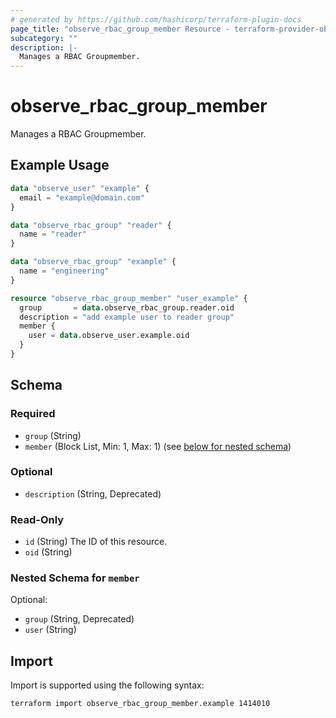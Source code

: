 ```yaml
---
# generated by https://github.com/hashicorp/terraform-plugin-docs
page_title: "observe_rbac_group_member Resource - terraform-provider-observe"
subcategory: ""
description: |-
  Manages a RBAC Groupmember.
---
```

# observe_rbac_group_member

Manages a RBAC Groupmember.
## Example Usage
```terraform
data "observe_user" "example" {
  email = "example@domain.com"
}

data "observe_rbac_group" "reader" {
  name = "reader"
}

data "observe_rbac_group" "example" {
  name = "engineering"
}

resource "observe_rbac_group_member" "user_example" {
  group       = data.observe_rbac_group.reader.oid
  description = "add example user to reader group"
  member {
    user = data.observe_user.example.oid
  }
}
```
<!-- schema generated by tfplugindocs -->
## Schema

### Required

- `group` (String)
- `member` (Block List, Min: 1, Max: 1) (see [below for nested schema](#nestedblock--member))

### Optional

- `description` (String, Deprecated)

### Read-Only

- `id` (String) The ID of this resource.
- `oid` (String)

<a id="nestedblock--member"></a>
### Nested Schema for `member`

Optional:

- `group` (String, Deprecated)
- `user` (String)
## Import
Import is supported using the following syntax:
```shell
terraform import observe_rbac_group_member.example 1414010
```
